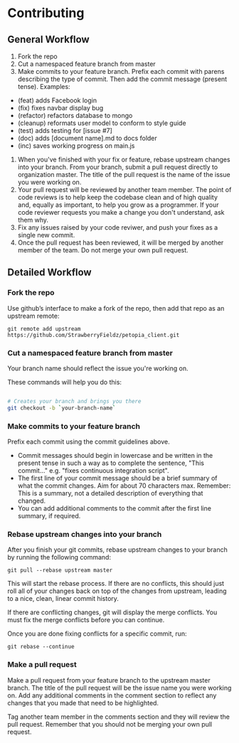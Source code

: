 # Contributing

## General Workflow

1. Fork the repo
1. Cut a namespaced feature branch from master
1. Make commits to your feature branch. Prefix each commit with parens describing the type of commit. Then add the commit message (present tense). Examples:
  - (feat) adds Facebook login 
  - (fix) fixes navbar display bug
  - (refactor) refactors database to mongo
  - (cleanup) reformats user model to conform to style guide
  - (test) adds testing for [issue #7]
  - (doc) adds [document name].md to docs folder
  - (inc) saves working progress on main.js
1. When you've finished with your fix or feature, rebase upstream changes into your branch. From your branch, submit a pull request directly to organization master. The title of the pull request is the name of the issue you were working on.
1. Your pull request will be reviewed by another team member. The point of code
   reviews is to help keep the codebase clean and of high quality and, equally
   as important, to help you grow as a programmer. If your code reviewer
   requests you make a change you don't understand, ask them why.
1. Fix any issues raised by your code reviwer, and push your fixes as a single
   new commit.
1. Once the pull request has been reviewed, it will be merged by another member of the team. Do not merge your own pull request.

## Detailed Workflow

### Fork the repo

Use github’s interface to make a fork of the repo, then add that repo as an upstream remote:

```
git remote add upstream https://github.com/StrawberryFieldz/petopia_client.git
```

### Cut a namespaced feature branch from master

Your branch name should reflect the issue you're working on.

These commands will help you do this:

``` bash

# Creates your branch and brings you there
git checkout -b `your-branch-name`
```

### Make commits to your feature branch

Prefix each commit using the commit guidelines above.

- Commit messages should begin in lowercase and be written in the present tense in such a way as to complete the sentence, "This commit..." e.g. "fixes continuous integration script".
- The first line of your commit message should be a brief summary of what the
  commit changes. Aim for about 70 characters max. Remember: This is a summary,
  not a detailed description of everything that changed.
- You can add additional comments to the commit after the first line summary, if required. 

### Rebase upstream changes into your branch

After you finish your git commits, rebase upstream changes to your branch by running the following command:

```
git pull --rebase upstream master
```

This will start the rebase process. If there are no conflicts, this should just roll all of your changes back on top of the changes from upstream, leading to a
nice, clean, linear commit history.

If there are conflicting changes, git will display the merge conflicts. You must fix the merge conflicts before you can continue.

Once you are done fixing conflicts for a specific commit, run:

```
git rebase --continue
```

### Make a pull request

Make a pull request from your feature branch to the upstream master branch. The title of the pull request will be the issue name you were working on. Add any additional comments in the comment section to reflect any changes that you made that need to be highlighted.

Tag another team member in the comments section and they will review the pull request. Remember that you should not be merging your own pull request.
